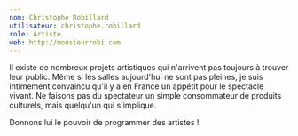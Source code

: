 ```yaml
---
nom: Christophe Robillard
utilisateur: christophe.robillard
role: Artiste
web: http://monsieurrobi.com
---
```

<p>
  Il existe de nombreux projets artistiques qui n'arrivent pas toujours à trouver leur public. Même si les salles aujourd'hui ne sont pas pleines, je suis intimement convaincu qu'il y a en France un appétit pour le spectacle vivant. Ne faisons pas du spectateur un simple consommateur de produits culturels, mais quelqu'un qui s'implique.
</p>
<p>
  Donnons lui le pouvoir de programmer des artistes !
</p>
